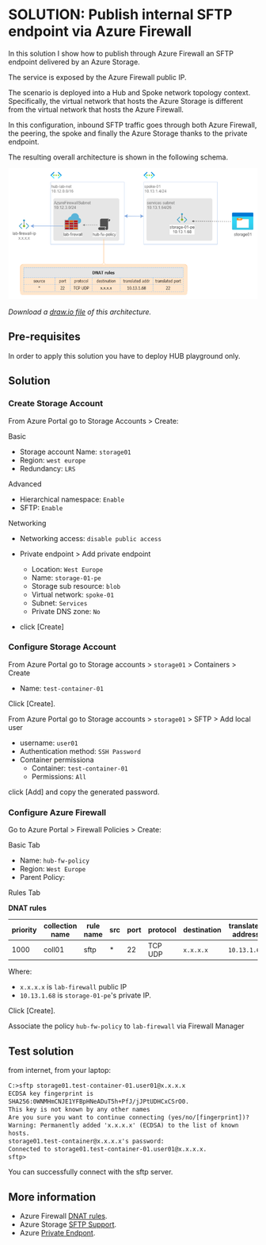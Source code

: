 # SOLUTION: Publish internal SFTP endpoint via Azure Firewall

In this solution I show how to publish through Azure Firewall an SFTP endpoint delivered by an Azure Storage.

The service is exposed by the Azure Firewall public IP.

The scenario is deployed into a Hub and Spoke network topology context. Specifically, the virtual network that hosts the Azure Storage is different from the virtual network that hosts the Azure Firewall.

In this configuration, inbound SFTP traffic goes through both Azure Firewall, the peering, the spoke and finally the Azure Storage thanks to the private endpoint.

The resulting overall architecture is shown in the following schema.

![sftp architecture](../images/sftp.png)

_Download a [draw.io file](../images/sftp.drawio) of this architecture._

## Pre-requisites

In order to apply this solution you have to deploy HUB playground only.

## Solution

### Create Storage Account

From Azure Portal go to Storage Accounts > Create:

Basic

* Storage account Name: `storage01`
* Region: `west europe`
* Redundancy: `LRS`

Advanced

* Hierarchical namespace: `Enable`
* SFTP: `Enable`

Networking

  * Networking access: `disable public access`
  * Private endpoint > Add private endpoint
    * Location: `West Europe`
    * Name: `storage-01-pe`
    * Storage sub resource: `blob`
    * Virtual network: `spoke-01`
    * Subnet: `Services`
    * Private DNS zone: `No`
  
  * click [Create]

### Configure Storage Account

From Azure Portal go to Storage accounts > `storage01` > Containers > Create

* Name: `test-container-01`

Click [Create].

From Azure Portal go to Storage accounts > `storage01` > SFTP > Add local user

* username: `user01`
* Authentication method: `SSH Password`
* Container permissiona
  * Container: `test-container-01`
  * Permissions: `All`

click [Add] and copy the generated password.

### Configure Azure Firewall

Go to Azure Portal > Firewall Policies > Create:

Basic Tab

* Name: `hub-fw-policy`
* Region: `West Europe`
* Parent Policy: 

Rules Tab

**DNAT rules**

|priority | collection name | rule name | src | port | protocol | destination | translated address| translated port | action |
|---|---|---|---|---|---|---|---|---|---|
|1000     | coll01          |sftp | *   | 22 | TCP UDP      | `x.x.x.x`   | `10.13.1.68`         | 22            | Dnat   |

Where:

* `x.x.x.x` is `lab-firewall` public IP 
* `10.13.1.68` is `storage-01-pe`'s private IP.
  
Click [Create].

Associate the policy `hub-fw-policy` to `lab-firewall` via Firewall Manager


## Test solution
from internet, from your laptop:

```
C:>sftp storage01.test-container-01.user01@x.x.x.x
ECDSA key fingerprint is SHA256:0WNMHmCNJE1YFBpHNeADuT5h+PfJ/jJPtUDHCxCSrO0.
This key is not known by any other names
Are you sure you want to continue connecting (yes/no/[fingerprint])?
Warning: Permanently added 'x.x.x.x' (ECDSA) to the list of known hosts.
storage01.test-container@x.x.x.x's password:
Connected to storage01.test-container-01.user01@x.x.x.x.
sftp> 

```

You can successfully connect with the sftp server.

## More information

* Azure Firewall [DNAT rules](https://learn.microsoft.com/en-us/azure/firewall/tutorial-firewall-dnat).
* Azure Storage [SFTP Support](https://learn.microsoft.com/en-us/azure/storage/blobs/secure-file-transfer-protocol-support).
* Azure [Private Endpont](https://learn.microsoft.com/en-us/azure/private-link/private-endpoint-overview).